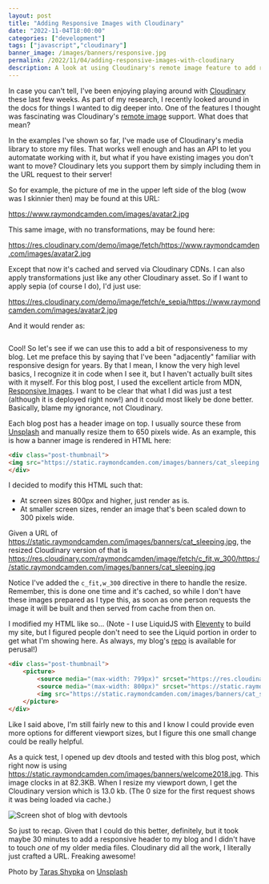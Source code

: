 ```yaml
---
layout: post
title: "Adding Responsive Images with Cloudinary"
date: "2022-11-04T18:00:00"
categories: ["development"]
tags: ["javascript","cloudinary"]
banner_image: /images/banners/responsive.jpg
permalink: /2022/11/04/adding-responsive-images-with-cloudinary
description: A look at using Cloudinary's remote image feature to add responsive images to my blog
---
```


In case you can't tell, I've been enjoying playing around with [Cloudinary](https://cloudinary.com) these last few weeks. As part of my research, I recently looked around in the docs for things I wanted to dig deeper into. One of the features I thought was fascinating was Cloudinary's [remote image](https://cloudinary.com/documentation/fetch_remote_images) support. What does that mean?

In the examples I've shown so far, I've made use of Cloudinary's media library to store my files. That works well enough and has an API to let you automatate working with it, but what if you have existing images you don't want to move? Cloudinary lets you support them by simply including them in the URL request to their server! 

So for example, the picture of me in the upper left side of the blog (wow was I skinnier then) may be found at this URL:

https://www.raymondcamden.com/images/avatar2.jpg

This same image, with no transformations, may be found here:

https://res.cloudinary.com/demo/image/fetch/https://www.raymondcamden.com/images/avatar2.jpg

Except that now it's cached and served via Cloudinary CDNs. I can also apply transformations just like any other Cloudinary asset. So if I want to apply sepia (of course I do), I'd just use:

https://res.cloudinary.com/demo/image/fetch/e_sepia/https://www.raymondcamden.com/images/avatar2.jpg

And it would render as:

<p>
<img data-src="https://res.cloudinary.com/demo/image/fetch/e_sepia/https://www.raymondcamden.com/images/avatar2.jpg" alt="" class="lazyload imgborder imgcenter">
</p>

Cool! So let's see if we can use this to add a bit of responsiveness to my blog. Let me preface this by saying that I've been "adjacently" familiar with responsive design for years. By that I mean, I know the very high level basics, I recognize it in code when I see it, but I haven't actually built sites with it myself. For this blog post, I used the excellent article from MDN, [Responsive Images](https://developer.mozilla.org/en-US/docs/Learn/HTML/Multimedia_and_embedding/Responsive_images). I want to be clear that what I did was just a test (although it is deployed right now!) and it could most likely be done better. Basically, blame my ignorance, not Cloudinary. 

Each blog post has a header image on top. I usually source these from [Unsplash](https://unsplash.com) and manually resize them to 650 pixels wide. As an example, this is how a banner image is rendered in HTML here:

```html
<div class="post-thumbnail">
<img src="https://static.raymondcamden.com/images/banners/cat_sleeping.jpg" alt="Using Cloudinary with Alpine.js">
</div>
```

I decided to modify this HTML such that:

* At screen sizes 800px and higher, just render as is.
* At smaller screen sizes, render an image that's been scaled down to 300 pixels wide.

Given a URL of https://static.raymondcamden.com/images/banners/cat_sleeping.jpg, the resized Cloudinary version of that is https://res.cloudinary.com/raymondcamden/image/fetch/c_fit,w_300/https://static.raymondcamden.com/images/banners/cat_sleeping.jpg

Notice I've added the `c_fit,w_300` directive in there to handle the resize. Remember, this is done one time and it's cached, so while I don't have these images prepared as I type this, as soon as one person requests the image it will be built and then served from cache from then on. 

I modified my HTML like so... (Note - I use LiquidJS with [Eleventy](https://www.11ty.dev/) to build my site, but I figured people don't need to see the Liquid portion in order to get what I'm showing here. As always, my blog's [repo](https://github.com/cfjedimaster/raymondcamden2020) is available for perusal!)

```html
<div class="post-thumbnail">
	<picture>
		<source media="(max-width: 799px)" srcset="https://res.cloudinary.com/raymondcamden/image/fetch/c_fit,w_300/https://static.raymondcamden.com/images/banners/cat_sleeping.jpg">
		<source media="(max-width: 800px)" srcset="https://static.raymondcamden.com/images/banners/cat_sleeping.jpg">
		<img src="https://static.raymondcamden.com/images/banners/cat_sleeping.jpg" alt="Adding Responsive Images with Cloudinary">
	</picture>
</div>
```

Like I said above, I'm still fairly new to this and I know I could provide even more options for different viewport sizes, but I figure this one small change could be really helpful. 

As a quick test, I opened up dev dtools and tested with this blog post, which right now is using https://static.raymondcamden.com/images/banners/welcome2018.jpg. This image clocks in at 82.3KB. When I resize my viewport down, I get the Cloudinary version which is 13.0 kb. (The 0 size for the first request shows it was being loaded via cache.)

<p>
<img data-src="https://static.raymondcamden.com/images/2022/11/r1.jpg" alt="Screen shot of blog with devtools" class="lazyload imgborder imgcenter">
</p>

So just to recap. Given that I could do this better, definitely, but it took maybe 30 minutes to add a responsive header to my blog and I didn't have to touch *one* of my older media files. Cloudinary did all the work, I literally just crafted a URL. Freaking awesome!

Photo by <a href="https://unsplash.com/@bugsster?utm_source=unsplash&utm_medium=referral&utm_content=creditCopyText">Taras Shypka</a> on <a href="https://unsplash.com/s/photos/responsive?utm_source=unsplash&utm_medium=referral&utm_content=creditCopyText">Unsplash</a>
  